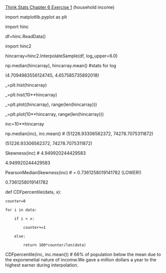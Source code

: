 [Think Stats Chapter 6 Exercise 1](http://greenteapress.com/thinkstats2/html/thinkstats2007.html#toc60) (household income)



import matplotlib.pyplot as plt

import hinc

df=hinc.ReadData()

import hinc2

hincarray=hinc2.InterpolateSample(df, log_upper=6.0)

np.median(hincarray), hincarray.mean() #stats for log

(4.7094983556124745, 4.657585735892018)

_=plt.hist(hincarray)

_=plt.hist(10**hincarray)

_=plt.plot((hincarray), range(len(hincarray)))

_=plt.plot(10**hincarray, range(len(hincarray)))

inc=10**hincarray

np.median(inc), inc.mean()  # (51226.93306562372, 74278.7075311872)

(51226.93306562372, 74278.7075311872)

Skewness(inc)  # 4.949920244429583

4.949920244429583

PearsonMedianSkewness(inc) # = 0.7361258019141782  (LOWER!)

0.7361258019141782

def CDFpercentile(data, x):

    counter=0

    for i in data:

        if i < x:

            counter+=1

        else:

            return 100*counter/len(data)        

CDFpercentile(inc, inc.mean()) # 66% of population below the mean due to the exponenetial nature of incomw.We gave a million dollars a year to the highest earner during interpolation.
